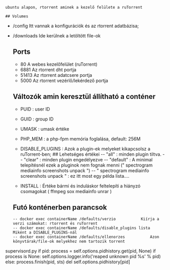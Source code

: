 
    ubuntu alapon, rtorrent aminek a kezelő felülete a ruTorrent

    ## Volumes
- 	/config 	Itt vannak a konfigurációk és az rtorrent adatbázisa; 
- 	/downloads 	Ide kerülnek a letöltött file-ok

    ## Ports
    - 	80 	A webes kezelőfelület (ruTorrent)
    - 	6881 	Az rtorrent dht portja
    - 	51413 	Az rtorrent adatcsere portja
    - 	5000 	Az rtorrent vezérlő/lekérdező portja

    ## Változók amin keresztül állítható a conténer
    - PUID 	: user  ID
    - GUID 	: group ID
    - UMASK 	: umask értéke

    - PHP_MEM 	: a php-fpm memória foglalása, default: 256M

    - DISABLE_PLUGINS 	: Azok a plugin-ek melyeket kikapcsolsz a ruTorrent-ben;
		    ## Lehetséges értékei
		-- "all" 	: minden plugin tiltva.
		-- "clear" 	: minden plugin engedélyezve
		-- "default" 	: A minimal telepítésnél ezek a pluginok nem fognak menni (" spectrogram mediainfo screenshots unpack ")
		-- " spectrogram mediainfo screenshots unpack " 	: ez itt most egy példa lista....

    - INSTALL 	: Értéke bármi és induláskor feltelepíti a hiányzó csomagokat ( ffmpeg sox mediainfo unrar )


    ## Futó konténerben parancsok
	    -- docker exec containerName /defaults/verzio			Kiírja a verzi számokat: rtorrent és ruTorrent
	    -- docker exec containerName /defaults/disable_plugins lista 	Miként a DISABLE_PLUGINS-nál
	    -- docker exec containerName /defaults/ellenorzes 			Azon könyvtárak/file-ok melyekhez nem tartozik torrent


supervisord.py
        if pid:
            process = self.options.pidhistory.get(pid, None)
            if process is None:
                self.options.logger.info('reaped unknown pid %s' % pid)
            else:
                process.finish(pid, sts)
                del self.options.pidhistory[pid]